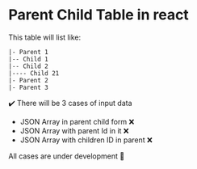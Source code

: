 # Parent Child Table in react

This table will list like:
```
|- Parent 1
|-- Child 1
|-- Child 2
|---- Child 21
|- Parent 2
|- Parent 3
```



:heavy_check_mark: There will be 3 cases of input data
* JSON Array in parent child form :x:
* JSON Array with parent Id in it :x:
* JSON Array with children ID in parent :x:

All cases are under development :construction: